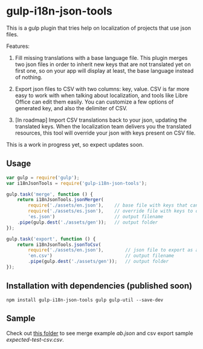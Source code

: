 # gulp-i18n-json-tools

This is a gulp plugin that tries help on localization of projects that use json files.

Features:
1. Fill missing translations with a base language file. This plugin merges two json files in order to inherit new keys that are not translated yet on first one, so on your app will display at least, the base language instead of nothing.

2. Export json files to CSV with two columns: key, value. CSV is far more easy to work with when talking about localization, and tools like Libre Office can edit them easily. You can customize a few options of generated key, and also the delimiter of CSV.

3. [In roadmap] Import CSV translations back to your json, updating the translated keys. When the localization team delivers you the translated resources, this tool will override your json with keys present on CSV file.

This is a work in progress yet, so expect updates soon.

## Usage

```javascript
var gulp = require('gulp');
var i18nJsonTools = require('gulp-i18n-json-tools');

gulp.task('merge', function () {
    return i18nJsonTools.jsonMerger(
        require('./assets/en.json'),    // base file with keys that can be overriden
        require('./assets/es.json'),    // override file with keys to override
        'es.json')                      // output filename
    .pipe(gulp.dest('./assets/gen'));   // output folder
});

gulp.task('export', function () {
    return i18nJsonTools.jsonToCsv(
        require('./assets/en.json'),        // json file to export as a csv
        'en.csv')                           // output filename
        .pipe(gulp.dest('./assets/gen'));   // output folder
});
```

## Installation with dependencies (published soon)

```shell
npm install gulp-i18n-json-tools gulp gulp-util --save-dev
```

## Sample
Check out [this folder](https://github.com/joanjane/gulp-i18n-json-tools/tree/master/test/assets) to see merge example *ab.json* and csv export sample *expected-test-csv.csv*.
